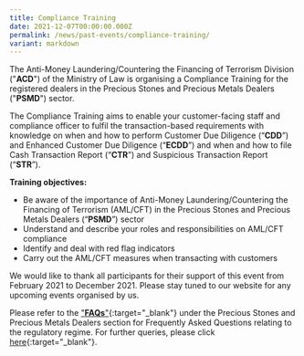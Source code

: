 ```yaml
---
title: Compliance Training
date: 2021-12-07T00:00:00.000Z
permalink: /news/past-events/compliance-training/
variant: markdown
---
```

The Anti-Money Laundering/Countering the Financing of Terrorism Division ("**ACD**") of the Ministry of Law is organising a Compliance Training for the registered dealers in the Precious Stones and Precious Metals Dealers ("**PSMD**") sector. 

The Compliance Training aims to enable your customer-facing staff and compliance officer to fulfil the transaction-based requirements with knowledge on when and how to perform Customer Due Diligence (“**CDD**”) and Enhanced Customer Due Diligence (“**ECDD**”) and when and how to file Cash Transaction Report (“**CTR**”) and Suspicious Transaction Report (“**STR**”).

**Training objectives:**

-   Be aware of the importance of Anti-Money Laundering/Countering the Financing of Terrorism (AML/CFT) in the Precious Stones and Precious Metals Dealers (“**PSMD**”) sector
-   Understand and describe your roles and responsibilities on AML/CFT compliance
-   Identify and deal with red flag indicators
-   Carry out the AML/CFT measures when transacting with customers

We would like to thank all participants for their support of this event from February 2021 to December 2021. Please stay tuned to our website for any upcoming events organised by us.

Please refer to the ["**FAQs**"](https://ask.gov.sg/mlaw){:target="_blank"} under the Precious Stones and Precious Metals Dealers section for Frequently Asked Questions relating to the regulatory regime. For further queries, please click [here](https://www.go.gov.sg/contactminlaw){:target="_blank"}.